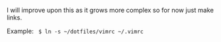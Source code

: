 I will improve upon this as it grows more complex so for now just make links.

Example:
    ` $ ln -s ~/dotfiles/vimrc ~/.vimrc`
